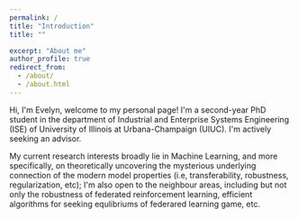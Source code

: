 ```yaml
---
permalink: /
title: "Introduction"
title: ""

excerpt: "About me"
author_profile: true
redirect_from: 
  - /about/
  - /about.html
---
```


Hi, I'm Evelyn, welcome to my personal page! I'm a second-year PhD student in the department of Industrial and Enterprise Systems Engineering (ISE) of University of Illinois at Urbana-Champaign (UIUC). I'm actively seeking an advisor.

My current research interests broadly lie in Machine Learning, and more specifically, on theoretically uncovering the mysterious underlying connection of the modern model properties (i.e, transferability, robustness, regularization, etc); I'm also open to the neighbour areas, including but not only the robustness of federated reinforcement learning, efficient algorithms for seeking equlibriums of federared learning game, etc.


